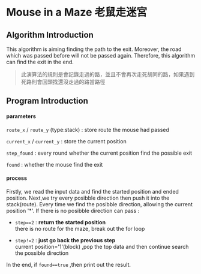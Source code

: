 # Mouse in a Maze 老鼠走迷宮

## Algorithm Introduction
This algorithm is aiming finding the path to the exit. Moreover, the road which was passed before will not be passed again. 
Therefore, this algorithm can find the exit in the end.  
> 此演算法的規則是會記錄走過的路，並且不會再次走死胡同的路，如果遇到死路則會回頭找還沒走過的路當路徑

## Program Introduction
#### parameters  
`route_x` / `route_y` (type:stack) : store route the mouse had passed  

`current_x` / `current_y` : store the current position  

`step_found` : every round whether the current position find the possible exit  

`found` : whether the mouse find the exit  

#### process
Firstly, we read the input data and find the started position and ended position. 
Next,we try every posibble direction then push it into the stack(route).
Every time we find the posibble direction, allowing the current position '\*'.
If there is no posibble direction can pass :  
* `step==2` : **return the started position**  
there is no route for the maze, break out the for loop  

* `step!=2` : **just go back the previous step**  
current position='1'(block) ,pop the top data and then continue search the possible direction  

In the end, if `found==true` ,then print out the result.  
